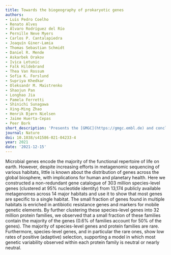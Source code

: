 ```yaml
---
title: Towards the biogeography of prokaryotic genes
authors:
- Luis Pedro Coelho
- Renato Alves
- Álvaro Rodríguez del Río
- Pernille Neve Myers
- Carlos P. Cantalapiedra
- Joaquín Giner-Lamia
- Thomas Sebastian Schmidt
- Daniel R. Mende
- Askarbek Orakov
- Ivica Letunic
- Falk Hildebrand
- Thea Van Rossum
- Sofia K. Forslund
- Supriya Khedkar
- Oleksandr M. Maistrenko
- Shaojun Pan
- Longhao Jia
- Pamela Ferretti
- Shinichi Sunagawa
- Xing-Ming Zhao
- Henrik Bjørn Nielsen
- Jaime Huerta-Cepas
- Peer Bork
short_description: 'Presents the [GMGC](https://gmgc.embl.de) and concludes that the vast genomic diversity observed is driven by neutral evolution (not adaptation).'
journal: Nature
doi: 10.1038/s41586-021-04233-4
year: 2021
date: '2021-12-15'
---
```


Microbial genes encode the majority of the functional repertoire of life on
earth. However, despite increasing efforts in metagenomic sequencing of various
habitats, little is known about the distribution of genes across the global
biosphere, with implications for human and planetary health. Here we
constructed a non-redundant gene catalogue of 303 million species-level genes
(clustered at 95% nucleotide identity) from 13,174 publicly available
metagenomes across 14 major habitats and use it to show that most genes are
specific to a single habitat. The small fraction of genes found in multiple
habitats is enriched in antibiotic resistance genes and markers for mobile
genetic elements. By further clustering these species-level genes into 32
million protein families, we observed that a small fraction of these families
contain the majority of the genes (0.6% of families account for 50% of the
genes). The majority of species-level genes and protein families are rare.
Furthermore, species-level genes, and in particular the rare ones, show low
rates of positive (adaptive) selection, supporting a model in which most
genetic variability observed within each protein family is neutral or nearly
neutral.
